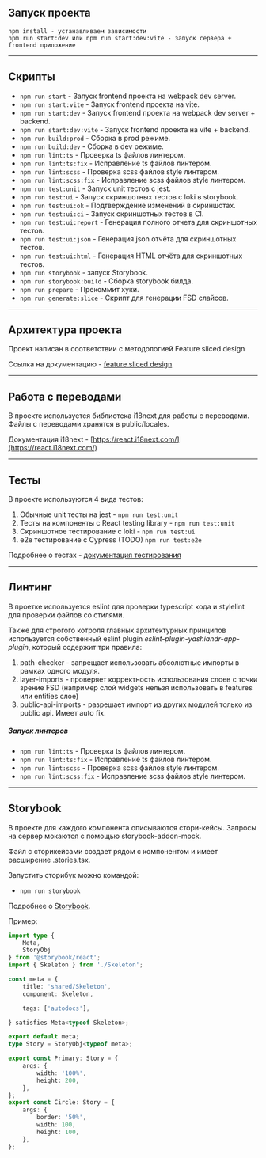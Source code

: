 ## Запуск проекта

```
npm install - устанавливаем зависимости
npm run start:dev или npm run start:dev:vite - запуск сервера + frontend приложение
```

----

## Скрипты

- `npm run start` - Запуск frontend проекта на webpack dev server.
- `npm run start:vite` - Запуск frontend проекта на vite.
- `npm run start:dev` - Запуск frontend проекта на webpack dev server + backend.
- `npm run start:dev:vite` - Запуск frontend проекта на vite + backend.
- `npm run build:prod` - Сборка в prod режиме.
- `npm run build:dev` - Сборка в dev режиме.
- `npm run lint:ts` - Проверка ts файлов линтером.
- `npm run lint:ts:fix` - Исправление ts файлов линтером.
- `npm run lint:scss` - Проверка scss файлов style линтером.
- `npm run lint:scss:fix` - Исправление scss файлов style линтером.
- `npm run test:unit` - Запуск unit тестов с jest.
- `npm run test:ui` - Запуск скриншотных тестов с loki в storybook.
- `npm run test:ui:ok` - Подтверждение изменений в скриншотах.
- `npm run test:ui:ci` - Запуск скриншотных тестов в CI.
- `npm run test:ui:report` - Генерация полного отчета для скриншотных тестов.
- `npm run test:ui:json` - Генерация json отчёта для скриншотных тестов.
- `npm run test:ui:html` - Генерация HTML отчёта для скриншотных тестов.
- `npm run storybook` - запуск Storybook.
- `npm run storybook:build` - Сборка storybook билда.
- `npm run prepare` - Прекоммит хуки.
- `npm run generate:slice` - Скрипт для генерации FSD слайсов.

----

## Архитектура проекта

Проект написан в соответствии с методологией Feature sliced design

Ссылка на документацию - [feature sliced design](https://feature-sliced.design/ru/docs)


----

## Работа с переводами

В проекте используется библиотека i18next для работы с переводами.
Файлы с переводами хранятся в public/locales.

Документация i18next - [https://react.i18next.com/](https://react.i18next.com/)


----

## Тесты

В проекте используются 4 вида тестов:

1) Обычные unit тесты на jest - `npm run test:unit`
2) Тесты на компоненты с React testing library - `npm run test:unit`
3) Скриншотное тестирование с loki - `npm run test:ui`
4) e2e тестирование с Cypress (TODO) `npm run test:e2e`

Подробнее о тестах - [документация тестирования](/docs/tests.md)


----

## Линтинг

В проетке используется eslint для проверки typescript кода и stylelint для проверки файлов со стилями.

Также для строгого котроля главных архитектурных принципов используется собственный eslint plugin
*eslint-plugin-yashiandr-app-plugin*, который содержит три правила:

1) path-checker - запрещает использовать абсолютные импорты в рамках одного модуля.
2) layer-imports - проверяет корректность использования слоев с точки зрение FSD (например слой widgets нельзя
   использовать в features или entities слое)
3) public-api-imports - разрешает импорт из других модулей только из public api. Имеет auto fix.

##### Запуск линтеров

- `npm run lint:ts` - Проверка ts файлов линтером.
- `npm run lint:ts:fix` - Исправление ts файлов линтером.
- `npm run lint:scss` - Проверка scss файлов style линтером.
- `npm run lint:scss:fix` - Исправление scss файлов style линтером.

----

## Storybook

В проекте для каждого компонента описываются стори-кейсы.
Запросы на сервер мокаются с помощью storybook-addon-mock.

Файл с сторикейсами создает рядом с компонентом и имеет расширение .stories.tsx.

Запустить сторибук можно командой:

* `npm run storybook`

Подробнее о [Storybook](/docs/storybook.md).

Пример:

```typescript jsx
import type {
    Meta,
    StoryObj
} from '@storybook/react';
import { Skeleton } from './Skeleton';

const meta = {
    title: 'shared/Skeleton',
    component: Skeleton,

    tags: ['autodocs'],

} satisfies Meta<typeof Skeleton>;

export default meta;
type Story = StoryObj<typeof meta>;

export const Primary: Story = {
    args: {
        width: '100%',
        height: 200,
    },
};
export const Circle: Story = {
    args: {
        border: '50%',
        width: 100,
        height: 100,
    },
};

```
